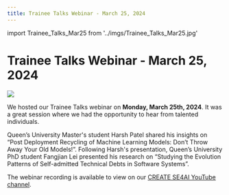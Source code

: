 ```yaml
---
title: Trainee Talks Webinar - March 25, 2024
---
```

 
 <!-- ## Trainee Talks Webinar - March 25, 2024 -->

import Trainee_Talks_Mar25 from '../imgs/Trainee_Talks_Mar25.jpg'

<h1>Trainee Talks Webinar - March 25, 2024</h1>
<p class="Trainee_Talks_Mar25"><img src={Trainee_Talks_Mar25}/></p>

We hosted our Trainee Talks webinar on **Monday, March 25th, 2024**. It was a great session where we had the opportunity to hear from talented individuals.

Queen’s University Master's student Harsh Patel shared his insights on “Post Deployment Recycling of Machine Learning Models: Don’t Throw Away Your Old Models!”. Following Harsh's presentation, Queen’s University PhD student Fangjian Lei presented his research on “Studying the Evolution Patterns of Self-admitted Technical Debts in Software Systems”.

The webinar recording is available to view on our [CREATE SE4AI YouTube channel](https://youtu.be/ZABpAV9BwYY). 